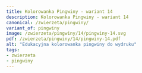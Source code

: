 ```yaml
---
title: Kolorowanka Pingwiny - wariant 14
description: Kolorowanka Pingwiny - wariant 14
canonical: /zwierzeta/pingwiny/
variant_of: pingwiny
image: /zwierzeta/pingwiny/14/pingwiny-14.svg
pdf: /zwierzeta/pingwiny/14/pingwiny-14.pdf
alt: "Edukacyjna kolorowanka pingwiny do wydruku"
tags:
- zwierzeta
- pingwiny
---
```

